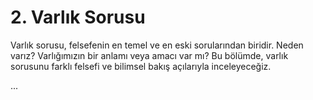 # 2. Varlık Sorusu

Varlık sorusu, felsefenin en temel ve en eski sorularından biridir. Neden varız? Varlığımızın bir anlamı veya amacı var mı? Bu bölümde, varlık sorusunu farklı felsefi ve bilimsel bakış açılarıyla inceleyeceğiz.

...
